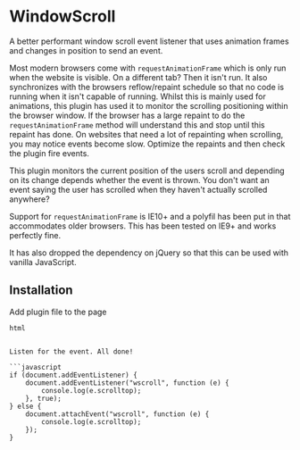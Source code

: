 # WindowScroll

A better performant window scroll event listener that uses animation frames and changes in position to send an event.

Most modern browsers come with `requestAnimationFrame` which is only run when the website is visible. On a different tab? Then it isn't run. It also synchronizes with the browsers reflow/repaint schedule so that no code is running when it isn't capable of running. Whilst this is mainly used for animations, this plugin has used it to monitor the scrolling positioning within the browser window. If the browser has a large repaint to do the `requestAnimationFrame` method will understand this and stop until this repaint has done. On websites that need a lot of repainting when scrolling, you may notice events become slow. Optimize the repaints and then check the plugin fire events.

This plugin monitors the current position of the users scroll and depending on its change depends whether the event is thrown. You don't want an event saying the user has scrolled when they haven't actually scrolled anywhere?

Support for `requestAnimationFrame` is IE10+ and a polyfil has been put in that accommodates older browsers. This has been tested on IE9+ and works perfectly fine.

It has also dropped the dependency on jQuery so that this can be used with vanilla JavaScript.

## Installation

Add plugin file to the page

```html```
<script src="dist/windowscroll.min.js"></script>
```

Listen for the event. All done!

```javascript
if (document.addEventListener) {
    document.addEventListener("wscroll", function (e) {
        console.log(e.scrolltop);
    }, true);
} else {
    document.attachEvent("wscroll", function (e) {
        console.log(e.scrolltop);
    });
}
```
